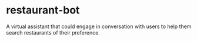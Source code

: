 # restaurant-bot
A virtual assistant that could engage in conversation with users to help them search restaurants of their preference.
